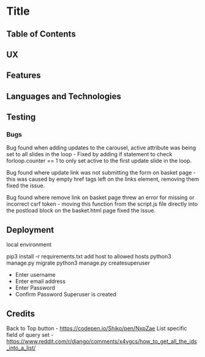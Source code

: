 # Title

## Table of Contents

## UX

## Features

## Languages and Technologies

## Testing

### Bugs

Bug found when adding updates to the carousel, active attribute was being set to all slides in the loop - Fixed by adding if statement to check forloop.counter == 1 to only set active to the first update slide in the loop.

Bug found where update link was not submitting the form on basket page - this was caused by empty href tags left on the links element, removing them fixed the issue.

Bug found where remove link on basket page threw an error for missing or incorrect csrf token - moving this function from the script.js file directly into the postload block on the basket.html page fixed the issue.

## Deployment

local environment

pip3 install -r requirements.txt
add host to allowed hosts
python3 manage.py migrate
python3 manage.py createsuperuser
- Enter username
- Enter email address
- Enter Password
- Confirm Password
Superuser is created

## Credits

Back to Top button - <https://codepen.io/Shiko/pen/NxpZae>
List specific field of query set - <https://www.reddit.com/r/django/comments/x4vgcs/how_to_get_all_the_ids_into_a_list/>

